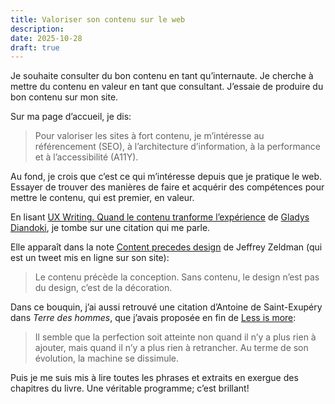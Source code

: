 ```yaml
---
title: Valoriser son contenu sur le web
description: 
date: 2025-10-28
draft: true
---
```


Je souhaite consulter du bon contenu en tant qu’internaute.
Je cherche à mettre du contenu en valeur en tant que consultant.
J’essaie de produire du bon contenu sur mon site.

Sur ma page d’accueil, je dis:

> Pour valoriser les sites à fort contenu, je m’intéresse au référencement (SEO), à l’architecture d’information, à la performance et à l’accessibilité (A11Y).

Au fond, je crois que c’est ce qui m’intéresse depuis que je pratique le web.
Essayer de trouver des manières de faire et acquérir des compétences pour mettre le contenu, qui est premier, en valeur.

En lisant [UX Writing. Quand le contenu tranforme l’expérience](https://www.editions-eyrolles.com/livre/ux-writing) de [Gladys Diandoki](https://www.gladysdiandoki.com/), je tombe sur une citation qui me parle.

Elle apparaît dans la note [Content precedes design](https://zeldman.com/2008/05/06/content-precedes-design/) de Jeffrey Zeldman (qui est un tweet mis en ligne sur son site):

> Le contenu précède la conception.
> Sans contenu, le design n’est pas du design, c’est de la décoration.

Dans ce bouquin, j’ai aussi retrouvé une citation d’Antoine de Saint-Exupéry dans *Terre des hommes*, que j’avais proposée en fin de [Less is more](/blog/less-is-more/):

> Il semble que la perfection soit atteinte non quand il n’y a plus rien à ajouter, mais quand il n’y a plus rien à retrancher.
> Au terme de son évolution, la machine se dissimule.

Puis je me suis mis à lire toutes les phrases et extraits en exergue des chapitres du livre.
Une véritable programme; c’est brillant!

